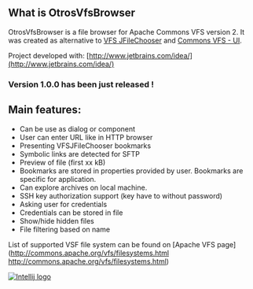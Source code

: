 ## What is OtrosVfsBrowser
OtrosVfsBrowser is a file browser for Apache Commons VFS version 2. It was created as alternative to [VFS JFileChooser](http://vfsjfilechooser.sourceforge.net/) and [Commons VFS - UI](http://commons-vfs-ui.sourceforge.net/).

Project developed with: [http://www.jetbrains.com/idea/](http://www.jetbrains.com/idea/)

### Version 1.0.0 has been just released !

## Main features: 
  * Can be use as dialog or component
  * User can enter URL like in HTTP browser
  * Presenting VFSJFileChooser bookmarks
  * Symbolic links are detected for SFTP
  * Preview of file (first xx kB)
  * Bookmarks are stored in properties provided by user. Bookmarks are specific for application.
  * Can explore archives on local machine.
  * SSH key authorization support (key have to without password)
  * Asking user for credentials
  * Credentials can be stored in file
  * Show/hide hidden files
  * File filtering based on name

List of supported VSF file system can be found on [Apache VFS page](http://commons.apache.org/vfs/filesystems.html http://commons.apache.org/vfs/filesystems.html)

[![Intellij logo](http://www.jetbrains.com/idea/opensource/img/all/banners/idea125x37_white.gif)](http://www.jetbrains.com/idea/)
